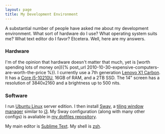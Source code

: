 ```yaml
---
layout: page
title: My Development Environment
---
```


A substantial number of people have asked me about my development environment. What sort of hardware do I use? What operating system suits me? What text editor do I favor? Etcetera. Well, here are my answers.


### Hardware

I'm of the opinion that hardware doesn't matter that much, yet is [worth spending lots of money on]({% post_url 2010-10-30-expensive-computers-are-worth-the-price %}). I currently use a 7th generation [Lenovo X1 Carbon](https://en.wikipedia.org/wiki/ThinkPad_X1_Carbon). It has a [Core i5-10210U](https://ark.intel.com/content/www/us/en/ark/products/195436/intel-core-i5-10210u-processor-6m-cache-up-to-4-20-ghz.html), 16GB of RAM, and a 2TB SSD. The 14" screen has a resolution of 3840x2160 and a brightness up to 500 nits.


### Software

I run [Ubuntu Linux](https://ubuntu.com/) server edition. I then install [Sway](https://github.com/swaywm/sway/), a [tiling window manager](https://en.wikipedia.org/wiki/Tiling_window_manager) similar to [i3](https://i3wm.org/). My Sway configuration (along with many other configs) is avaliable in [my dotfiles repository](https://github.com/ggreer/dotfiles).

My main editor is [Sublime Text](https://www.sublimetext.com/). My shell is [zsh](https://en.wikipedia.org/wiki/Z_shell).
